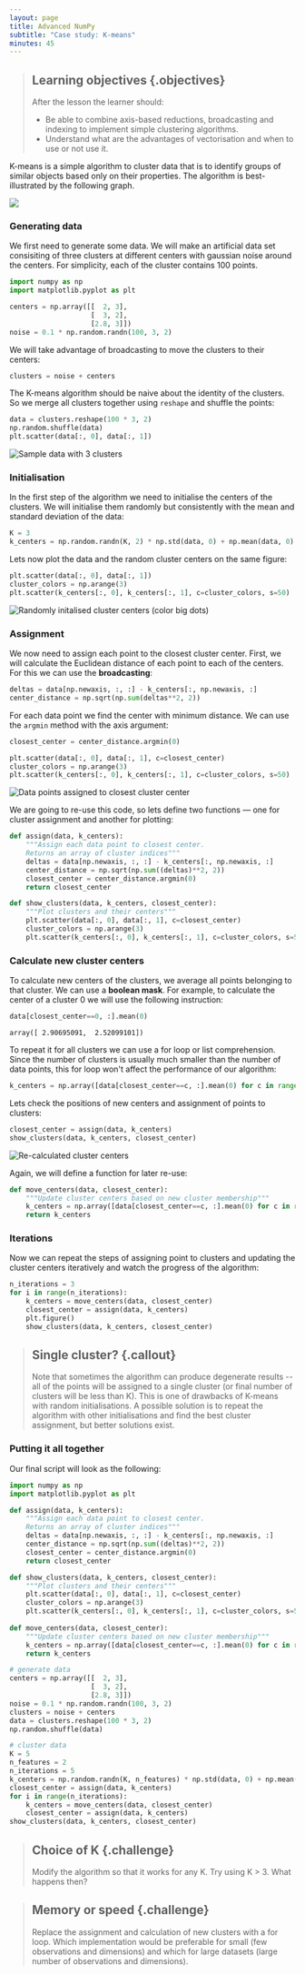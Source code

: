 ```yaml
---
layout: page
title: Advanced NumPy 
subtitle: "Case study: K-means"
minutes: 45
---
```


> ## Learning objectives {.objectives}
>
> After the lesson the learner should:
>
> * Be able to combine axis-based reductions, broadcasting and indexing to implement simple clustering algorithms.
> * Understand what are the advantages of vectorisation and when to use or not use it.

K-means is a simple algorithm to cluster data that is to identify groups of similar objects based only on their properties. The algorithm is best-illustrated by the following graph.

![](fig/kmeans/kmeans_illustration.png)


### Generating data

We first need to generate some data. We will make an artificial data set consisiting of three clusters at different centers with gaussian noise around the centers. For simplicity, each of the cluster contains 100 points.


```python
import numpy as np
import matplotlib.pyplot as plt

centers = np.array([[  2, 3], 
                    [  3, 2],
                    [2.8, 3]])
noise = 0.1 * np.random.randn(100, 3, 2)
```

We will take advantage of broadcasting to move the clusters to their centers:

```python
clusters = noise + centers
```

The K-means algorithm should be naive about the identity of the clusters. So we merge all clusters together using `reshape` and shuffle the points:


```python
data = clusters.reshape(100 * 3, 2)
np.random.shuffle(data)
plt.scatter(data[:, 0], data[:, 1])
```

![Sample data with 3 clusters](fig/kmeans/generating_data.png)


### Initialisation

In the first step of the algorithm we need to initialise the centers of the clusters. We will initialise them randomly but consistently with the mean and standard deviation of the data:


```python
K = 3
k_centers = np.random.randn(K, 2) * np.std(data, 0) + np.mean(data, 0)
```

Lets now plot the data and the random cluster centers on the same figure:


```python
plt.scatter(data[:, 0], data[:, 1])
cluster_colors = np.arange(3)
plt.scatter(k_centers[:, 0], k_centers[:, 1], c=cluster_colors, s=50)
```

![Randomly initalised cluster centers (color big dots)](fig/kmeans/initialisation.png)


### Assignment

We now need to assign each point to the closest cluster center. First, we will calculate the Euclidean distance of each point to each of the centers. For this we can use the **broadcasting**:


```python
deltas = data[np.newaxis, :, :] - k_centers[:, np.newaxis, :]
center_distance = np.sqrt(np.sum(deltas**2, 2))
```

For each data point we find the center with minimum distance. We can use the `argmin` method with the axis argument:


```python
closest_center = center_distance.argmin(0)
```

```python
plt.scatter(data[:, 0], data[:, 1], c=closest_center)
cluster_colors = np.arange(3)
plt.scatter(k_centers[:, 0], k_centers[:, 1], c=cluster_colors, s=50)
```

![Data points assigned to closest cluster center](fig/kmeans/assignment.png)


We are going to re-use this code, so lets define two functions &mdash; one for cluster assignment and another for plotting:


```python
def assign(data, k_centers):
    """Assign each data point to closest center.
    Returns an array of cluster indices"""
    deltas = data[np.newaxis, :, :] - k_centers[:, np.newaxis, :]
    center_distance = np.sqrt(np.sum((deltas)**2, 2))
    closest_center = center_distance.argmin(0)
    return closest_center

def show_clusters(data, k_centers, closest_center):
    """Plot clusters and their centers"""
    plt.scatter(data[:, 0], data[:, 1], c=closest_center)
    cluster_colors = np.arange(3)
    plt.scatter(k_centers[:, 0], k_centers[:, 1], c=cluster_colors, s=50)
```

### Calculate new cluster centers

To calculate new centers of the clusters, we average all points belonging to that cluster. We can use a **boolean mask**. For example, to calculate the center of a cluster 0 we will use the following instruction:


```python
data[closest_center==0, :].mean(0)
```

```
array([ 2.90695091,  2.52099101])
```

To repeat it for all clusters we can use a for loop or list comprehension. Since the number of clusters is usually much smaller than the number of data points, this for loop won't affect the performance of our algorithm:


```python
k_centers = np.array([data[closest_center==c, :].mean(0) for c in range(3)])
```

Lets check the positions of new centers and assignment of points to clusters:


```python
closest_center = assign(data, k_centers)
show_clusters(data, k_centers, closest_center)
```


![Re-calculated cluster centers](fig/kmeans/update_centers.png)


Again, we will define a function for later re-use:


```python
def move_centers(data, closest_center):
    """Update cluster centers based on new cluster membership"""
    k_centers = np.array([data[closest_center==c, :].mean(0) for c in range(3)])
    return k_centers
```

### Iterations

Now we can repeat the steps of assigning point to clusters and updating the cluster centers iteratively and watch the progress of the algorithm:


```python
n_iterations = 3
for i in range(n_iterations):
    k_centers = move_centers(data, closest_center)
    closest_center = assign(data, k_centers)
    plt.figure()
    show_clusters(data, k_centers, closest_center)
```


> ## Single cluster? {.callout}
>
> Note that sometimes the algorithm can produce degenerate results -- all of the points will be assigned to a single cluster (or final number of clusters will be less than K). This is one of drawbacks of K-means with random initialisations. A possible solution is to repeat the algorithm with other initialisations and find the best cluster assignment, but better solutions exist.

### Putting it all together

Our final script will look as the following:

```python
import numpy as np
import matplotlib.pyplot as plt

def assign(data, k_centers):
    """Assign each data point to closest center.
    Returns an array of cluster indices"""
    deltas = data[np.newaxis, :, :] - k_centers[:, np.newaxis, :]
    center_distance = np.sqrt(np.sum((deltas)**2, 2))
    closest_center = center_distance.argmin(0)
    return closest_center

def show_clusters(data, k_centers, closest_center):
    """Plot clusters and their centers"""
    plt.scatter(data[:, 0], data[:, 1], c=closest_center)
    cluster_colors = np.arange(3)
    plt.scatter(k_centers[:, 0], k_centers[:, 1], c=cluster_colors, s=50)
    
def move_centers(data, closest_center):
    """Update cluster centers based on new cluster membership"""
    k_centers = np.array([data[closest_center==c, :].mean(0) for c in range(3)])
    return k_centers

# generate data
centers = np.array([[  2, 3], 
                    [  3, 2],
                    [2.8, 3]])
noise = 0.1 * np.random.randn(100, 3, 2)
clusters = noise + centers
data = clusters.reshape(100 * 3, 2)
np.random.shuffle(data)

# cluster data
K = 5
n_features = 2
n_iterations = 5
k_centers = np.random.randn(K, n_features) * np.std(data, 0) + np.mean(data, 0)
closest_center = assign(data, k_centers)
for i in range(n_iterations):
    k_centers = move_centers(data, closest_center)
    closest_center = assign(data, k_centers)
show_clusters(data, k_centers, closest_center)
```

> ## Choice of K {.challenge}
>
> Modify the algorithm so that it works for any K. Try using K > 3. What happens then?

> ## Memory or speed {.challenge}
>
> Replace the assignment and calculation of new clusters with a for loop. Which implementation would be preferable for small (few observations and dimensions) and which for large datasets (large number of observations and dimensions).
